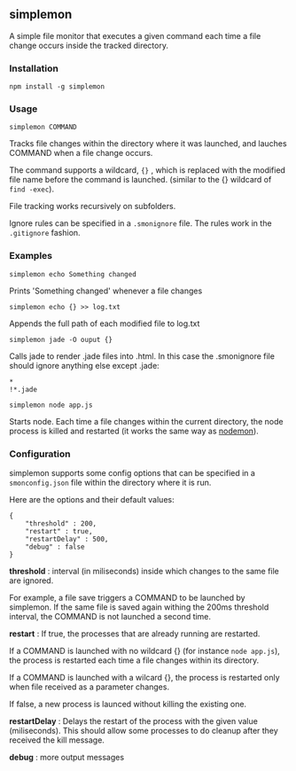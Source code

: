 ## simplemon

A simple file monitor that executes a given command each time a file change occurs inside the tracked directory.

### Installation

	npm install -g simplemon

### Usage
	
    simplemon COMMAND

Tracks file changes within the directory where it was launched, and lauches COMMAND when a file change occurs.

The command supports a wildcard, `{}` , which is replaced with the modified file name before the command is launched.
(similar to the {} wildcard of `find -exec`).

File tracking works recursively on subfolders.

Ignore rules can be specified in a `.smonignore` file. The rules work in the `.gitignore` fashion.

### Examples

	simplemon echo Something changed

Prints 'Something changed' whenever a file changes

    simplemon echo {} >> log.txt

Appends the full path of each modified file to log.txt

	simplemon jade -O ouput {}

Calls jade to render .jade files into .html. In this case the .smonignore file should ignore anything else except .jade:

    *
    !*.jade

    simplemon node app.js

Starts node. Each time a file changes within the current directory, the node process is killed and restarted (it works the same way as [nodemon](https://github.com/remy/nodemon)).

### Configuration

simplemon supports some config options that can be specified in a `smonconfig.json` file within the directory where it is run.

Here are the options and their default values:

	{
		"threshold" : 200,
		"restart" : true,
		"restartDelay" : 500,
		"debug" : false
	}

__threshold__ : interval (in miliseconds) inside which changes to the same file are ignored.

For example, a file save triggers a COMMAND to be launched by simplemon. If the same file is saved again withing the 200ms threshold interval, the COMMAND is not launched a second time. 

__restart__ : If true, the processes that are already running are restarted.

If a COMMAND is launched with no wildcard {} (for instance `node app.js`), the process is restarted each time a file changes within its directory.

If a COMMAND is launched with a wilcard {}, the process is restarted only when file received as a parameter changes.

If false, a new process is launced without killing the existing one.

__restartDelay__ : Delays the restart of the process with the given value (miliseconds). This should allow some processes to do cleanup after they received the kill message.

__debug__ : more output messages


